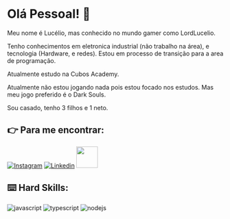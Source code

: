 # Olá Pessoal! :vulcan_salute:

Meu nome é Lucélio, mas conhecido no mundo gamer como LordLucelio.

Tenho conhecimentos em eletronica industrial (não trabalho na área), e tecnologia (Hardware, e redes). Estou em processo de transição para a area de programação.

Atualmente estudo na Cubos Academy.

Atualmente não estou jogando nada pois estou focado nos estudos. Mas meu jogo preferido é o Dark Souls.

Sou casado, tenho 3 filhos e 1 neto.

## :point_right: Para me encontrar:

[![Instagram](https://img.shields.io/badge/Instagram-E4405F?style=for-the-badge&logo=instagram&logoColor=white)](https://www.instagram.com/lucelio.andrade/)
[![Linkedin](https://img.shields.io/badge/LinkedIn-0077B5?style=for-the-badge&logo=linkedin&logoColor=white)](https://www.linkedin.com/in/lucelio-andrade/)
<a href="mailto:lucelio.andrade@gmail.com">
<img src="https://media.tenor.com/kXp0f-dmTXAAAAAi/%E6%94%B6%E5%88%B0-%E5%B7%A5%E4%BD%9C.gif" width="50px" />
</a>

## :keyboard: Hard Skills:

![javascript](https://img.shields.io/badge/JavaScript-323330?style=for-the-badge&logo=javascript&logoColor=F7DF1E)
![typescript](https://img.shields.io/badge/TypeScript-007ACC?style=for-the-badge&logo=typescript&logoColor=white)
![nodejs](https://img.shields.io/badge/Node%20js-339933?style=for-the-badge&logo=nodedotjs&logoColor=white)
